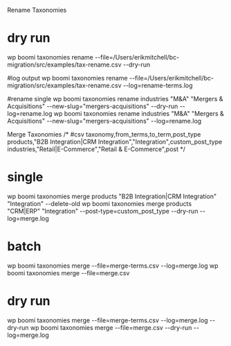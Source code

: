 Rename Taxonomies
# dry run
wp boomi taxonomies rename --file=/Users/erikmitchell/bc-migration/src/examples/tax-rename.csv --dry-run

#log output
wp boomi taxonomies rename --file=/Users/erikmitchell/bc-migration/src/examples/tax-rename.csv --log=rename-terms.log

#rename single
wp boomi taxonomies rename industries "M&A" "Mergers & Acquisitions" --new-slug="mergers-acquisitions" --dry-run --log=rename.log
wp boomi taxonomies rename industries "M&A" "Mergers & Acquisitions" --new-slug="mergers-acquisitions" --log=rename.log

Merge Taxonomies
/*
#csv
taxonomy,from_terms,to_term,post_type
products,"B2B Integration|CRM Integration","Integration",custom_post_type
industries,"Retail|E-Commerce","Retail & E-Commerce",post
*/


# single
wp boomi taxonomies merge products "B2B Integration|CRM Integration" "Integration" --delete-old
wp boomi taxonomies merge products "CRM|ERP" "Integration" --post-type=custom_post_type --dry-run --log=merge.log


# batch
wp boomi taxonomies merge --file=merge-terms.csv --log=merge.log
wp boomi taxonomies merge --file=merge.csv

# dry run
wp boomi taxonomies merge --file=merge-terms.csv --log=merge.log --dry-run
wp boomi taxonomies merge --file=merge.csv --dry-run --log=merge.log
